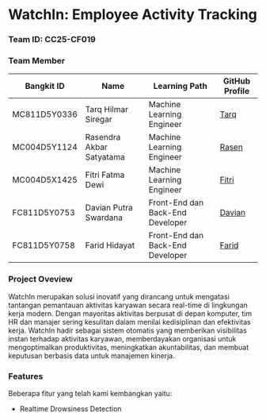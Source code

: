 # WatchIn: Employee Activity Tracking

### Team ID: CC25-CF019

### Team Member

|  Bangkit ID  |               Name              | Learning Path | GitHub Profile                                  |
| ------------ | ------------------------------- | ------------- | ----------------------------------------------- |
| MC811D5Y0336 | Tarq Hilmar Siregar	  |       Machine Learning Engineer      | [Tarq](https://github.com/tarqhilmarsiregar)      |
| MC004D5Y1124 | Rasendra Akbar Satyatama	        |       Machine Learning Engineer      | [Rasen](https://github.com/rasendraas)              |
| MC004D5X1425 | Fitri Fatma Dewi	                |       Machine Learning Engineer      | [Fitri](https://github.com/fitrifatmadewi)           |
| FC811D5Y0753 | Davian Putra Swardana	            |       Front-End dan Back-End Developer      | [Davian](https://github.com/bangkennn) |
| FC811D5Y0758 | Farid Hidayat	             |       Front-End dan Back-End Developer      | [Farid](https://github.com/fariidhii)    |

### Project Oveview

WatchIn merupakan solusi inovatif yang dirancang untuk mengatasi tantangan pemantauan aktivitas karyawan secara real-time di lingkungan kerja modern. Dengan mayoritas aktivitas berpusat di depan komputer, tim HR dan manajer sering kesulitan dalam menilai kedisiplinan dan efektivitas kerja. WatchIn hadir sebagai sistem otomatis yang memberikan visibilitas instan terhadap aktivitas karyawan, memberdayakan organisasi untuk mengoptimalkan produktivitas, meningkatkan akuntabilitas, dan membuat keputusan berbasis data untuk manajemen kinerja.

### Features
Beberapa fitur yang telah kami kembangkan yaitu:
- Realtime Drowsiness Detection
